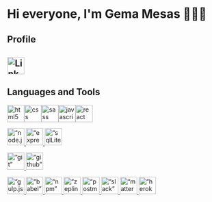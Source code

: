# Hi everyone, I'm Gema Mesas 👩🏻‍💻

## **Profile**
## <a href="https://www.linkedin.com/in/gema-mesas-vel%C3%A1zquez-80a06b180/" target="_blank" rel="noreferrer"> <img src="https://cdn.jsdelivr.net/gh/devicons/devicon/icons/linkedin/linkedin-original.svg" alt="Linkedin" width="40" height="40"/></a>

## Languages and Tools
<a href="https://www.w3.org/html/" target="_blank" rel="noreferrer"><img src="https://cdn.jsdelivr.net/gh/devicons/devicon/icons/html5/html5-original-wordmark.svg" alt="html5" width="40" height="40"/></a><a href="https://www.w3.org/css/" target="_blank" rel="noreferrer"><img src="https://cdn.jsdelivr.net/gh/devicons/devicon/icons/css3/css3-original-wordmark.svg" alt="css" width="40" height="40"/></a><a href="https://sass-lang.com" target="_blank" rel="noreferrer"><img src="https://cdn.jsdelivr.net/gh/devicons/devicon/icons/sass/sass-original.svg" alt="sass" width="40" height="40"/></a><a href="https://developer.mozilla.org/en-US/docs/Web/JavaScript" target="_blank" rel="noreferrer"><img src="https://cdn.jsdelivr.net/gh/devicons/devicon/icons/javascript/javascript-original.svg" alt="javascript" width="40" height="40"/></a><a href="https://reactjs.org/" target="_blank" rel="noreferrer"><img src="https://cdn.jsdelivr.net/gh/devicons/devicon/icons/react/react-original-wordmark.svg" alt="react" width="40" height="40"/></a>



<a href="https://nodejs.org/" target="_blank" rel="noreferrer"> <img src="https://cdn.jsdelivr.net/gh/devicons/devicon/icons/nodejs/nodejs-original-wordmark.svg" alt=“node.js” width="40" height="40"/></a><a href="https://expressjs.com/" target="_blank" rel="noreferrer"> <img src="https://cdn.jsdelivr.net/gh/devicons/devicon/icons/express/express-original.svg" alt=“express.js” width="40" height="40"/></a><a href="https://www.sqlite.org/" target="_blank" rel="noreferrer"> <img src="https://cdn.jsdelivr.net/gh/devicons/devicon/icons/sqlite/sqlite-original.svg" alt=“sqlLite” width="40" height="40"/></a>


<a href="https://git-scm.com/" target="_blank" rel="noreferrer"> <img src="https://cdn.jsdelivr.net/gh/devicons/devicon/icons/git/git-original.svg" alt=“git” width="40" height="40"/></a><a href="https://github.com/" target="_blank" rel="noreferrer"> <img src="https://cdn.jsdelivr.net/gh/devicons/devicon/icons/github/github-original-wordmark.svg" alt=“github” width="40" height="40"/></a>


<a href="https://gulpjs.com/" target="_blank" rel="noreferrer"> <img src="https://cdn.jsdelivr.net/gh/devicons/devicon/icons/gulp/gulp-plain.svg" alt=“gulp.js” width="40" height="40"/></a><a href="https://babeljs.io/" target="_blank" rel="noreferrer"> <img src="https://cdn.jsdelivr.net/gh/devicons/devicon/icons/babel/babel-original.svg" alt=“babel” width="40" height="40"/></a><a href="https://www.npmjs.com/" target="_blank" rel="noreferrer"> <img src="https://cdn.jsdelivr.net/gh/devicons/devicon/icons/npm/npm-original-wordmark.svg" alt=“npm” width="40" height="40"/></a><a href="https://zeplin.io/" target="_blank" rel="noreferrer"> <img src="https://www.lennu.net/wp-content/uploads/2015/11/zeplin_logo-523x510.png" alt=“zeplin” width="40" height="40"/></a><a href="https://www.postman.com/" target="_blank" rel="noreferrer"> <img src="https://res.cloudinary.com/postman/image/upload/t_team_logo/v1629869194/team/2893aede23f01bfcbd2319326bc96a6ed0524eba759745ed6d73405a3a8b67a8" alt=“postman” width="40" height="40"/></a><a href="https://slack.com/" target="_blank" rel="noreferrer"> <img src="https://cdn.jsdelivr.net/gh/devicons/devicon/icons/slack/slack-original.svg" alt=“slack” width="40" height="40"/></a><a href="https://mattermost.com/" target="_blank" rel="noreferrer"> <img src="https://play-lh.googleusercontent.com/Ot0n4POoNzTMjoJB0nNIx8Vih3cS0jvyg_3UZs0_D-eKtmamRsil2Fni_Z5NI_bchPAz" alt=“mattermost” width="40" height="40"/></a><a href="https://www.heroku.com/" target="_blank" rel="noreferrer"> <img src="https://cdn.jsdelivr.net/gh/devicons/devicon/icons/heroku/heroku-original-wordmark.svg" alt=“heroku” width="40" height="40"/></a>
